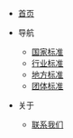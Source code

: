 
* [首页](/)


* 导航

  * [国家标准](/gb/gb.md)
  * [行业标准](/hb/hb.md)
  * [地方标准](/db/db.md)
  * [团体标准](/tb/tb.md)

* 关于
  * [联系我们](/contact.md)